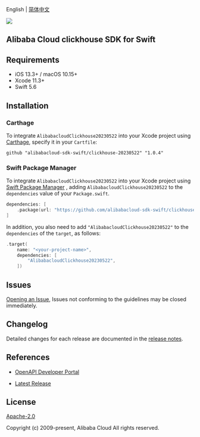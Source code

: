English | [简体中文](README-CN.md)

![](https://aliyunsdk-pages.alicdn.com/icons/AlibabaCloud.svg)

## Alibaba Cloud clickhouse SDK for Swift

## Requirements

- iOS 13.3+ / macOS 10.15+
- Xcode 11.3+
- Swift 5.6

## Installation

### Carthage

To integrate `AlibabacloudClickhouse20230522` into your Xcode project using [Carthage](https://github.com/Carthage/Carthage), specify it in your `Cartfile`:

```ogdl
github "alibabacloud-sdk-swift/clickhouse-20230522" "1.0.4"
```

### Swift Package Manager

To integrate `AlibabacloudClickhouse20230522` into your Xcode project using [Swift Package Manager](https://swift.org/package-manager/) , adding `AlibabacloudClickhouse20230522` to the `dependencies` value of your `Package.swift`.

```swift
dependencies: [
    .package(url: "https://github.com/alibabacloud-sdk-swift/clickhouse-20230522.git", from: "1.0.4")
]
```

In addition, you also need to add `"AlibabacloudClickhouse20230522"` to the `dependencies` of the `target`, as follows:

```swift
.target(
    name: "<your-project-name>",
    dependencies: [
        "AlibabacloudClickhouse20230522",
    ])
```

## Issues

[Opening an Issue](https://github.com/alibabacloud-sdk-swift/clickhouse-20230522/issues/new), Issues not conforming to the guidelines may be closed immediately.

## Changelog

Detailed changes for each release are documented in the [release notes](./ChangeLog.txt).

## References

* [OpenAPI Developer Portal](https://next.api.alibabacloud.com/home)
- [Latest Release](https://github.com/alibabacloud-sdk-swift/clickhouse-20230522)

## License

[Apache-2.0](http://www.apache.org/licenses/LICENSE-2.0)

Copyright (c) 2009-present, Alibaba Cloud All rights reserved.
